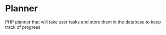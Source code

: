 # Planner
PHP planner that will take user tasks and store them in the database to keep track of progress
